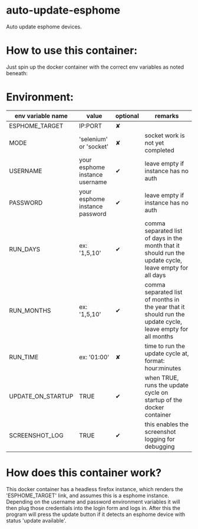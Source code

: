 # auto-update-esphome
Auto update esphome devices.

# How to use this container:
Just spin up the docker container with the correct env variables as noted beneath:


# Environment:

| env variable name | value | optional | remarks |
|-----|-----|-----|-----|
| ESPHOME_TARGET | IP:PORT | ✘ |  |
| MODE | 'selenium' or 'socket' | ✘ | socket work is not yet completed |
| USERNAME | your esphome instance username | ✔ | leave empty if instance has no auth |
| PASSWORD | your esphome instance password | ✔ | leave empty if instance has no auth |
| RUN_DAYS | ex: '1,5,10' | ✔ |  comma separated list of days in the month that it should run the update cycle, leave empty for all days |
| RUN_MONTHS | ex: '1,5,10' | ✔ |  comma separated list of months in the year that it should run the update cycle, leave empty for all months |
| RUN_TIME | ex: '01:00' | ✘ | time to run the update cycle at, format: hour:minutes |
| UPDATE_ON_STARTUP | TRUE | ✔ | when TRUE, runs the update cycle on startup of the docker container |
| SCREENSHOT_LOG | TRUE | ✔ | this enables the screenshot logging for debugging |

# How does this container work?
This docker container has a headless firefox instance, which renders the 'ESPHOME_TARGET' link, and assumes this is a esphome instance. Depending on the username and password environment variables it will then plug those credentials into the login form and logs in. After this the program will press the update button if it detects an esphome device with status 'update available'.
